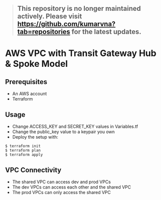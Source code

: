 > ## This repository is no longer maintained actively. Please visit https://github.com/kumarvna?tab=repositories for the latest updates.

# AWS VPC with Transit Gateway Hub & Spoke Model

## Prerequisites
* An AWS account
* Terraform

## Usage
* Change ACCESS_KEY and SECRET_KEY values in Variables.tf
* Change the public_key value to a keypair you own
* Deploy the setup with:

``` 
$ terraform init
$ terraform plan
$ terraform apply
```


## VPC Connectivity

* The shared VPC can access dev and prod VPCs
* The dev VPCs can access each other and the shared VPC
* The prod VPCs can only access the shared VPC
